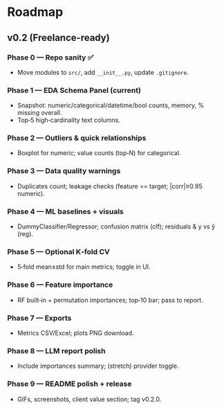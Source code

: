 # Roadmap

## v0.2 (Freelance-ready)
### Phase 0 — Repo sanity ✅
- Move modules to `src/`, add `__init__.py`, update `.gitignore`.

### Phase 1 — EDA Schema Panel (current)
- Snapshot: numeric/categorical/datetime/bool counts, memory, % missing overall.
- Top‑5 high‑cardinality text columns.

### Phase 2 — Outliers & quick relationships
- Boxplot for numeric; value counts (top‑N) for categorical.

### Phase 3 — Data quality warnings
- Duplicates count; leakage checks (feature == target; |corr|≥0.95 numeric).

### Phase 4 — ML baselines + visuals
- DummyClassifier/Regressor; confusion matrix (clf); residuals & y vs ŷ (reg).

### Phase 5 — Optional K‑fold CV
- 5‑fold mean±std for main metrics; toggle in UI.

### Phase 6 — Feature importance
- RF built‑in + permutation importances; top‑10 bar; pass to report.

### Phase 7 — Exports
- Metrics CSV/Excel; plots PNG download.

### Phase 8 — LLM report polish
- Include importances summary; (stretch) provider toggle.

### Phase 9 — README polish + release
- GIFs, screenshots, client value section; tag v0.2.0.